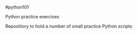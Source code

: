 #python101

Python practice exercises

Repositiory to hold a number of small practice Python scripts

